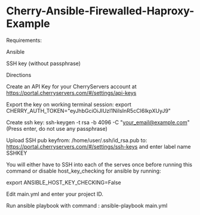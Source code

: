 # Cherry-Ansible-Firewalled-Haproxy-Example

Requirements:

Ansible

SSH key (without passphrase)

Directions

Create an API Key for your CherryServers account at https://portal.cherryservers.com/#/settings/api-keys

Export the key on working terminal session: export CHERRY_AUTH_TOKEN="eyJhbGciOiJIUzI1NiIsInR5cCI6IkpXUyJ9"

Create ssh key: ssh-keygen -t rsa -b 4096 -C "your_email@example.com"  (Press enter, do not use any passphrase)

Upload SSH pub keyfrom: /home/user/.ssh/id_rsa.pub to: https://portal.cherryservers.com/#/settings/ssh-keys and enter label name SSHKEY

You will either have to SSH into each of the serves once before running this command or disable host_key_checking for ansible by running:

export ANSIBLE_HOST_KEY_CHECKING=False

Edit main.yml and enter your project ID.

Run ansible playbook with command : ansible-playbook main.yml
